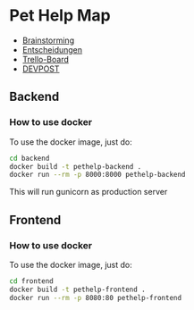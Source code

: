 # Pet Help Map

* [Brainstorming](https://docs.google.com/document/d/1nU1464ENjyoeEfTsOWC8a7vhgKA91a5xZyzGSqrrFsw/edit#heading=h.vwt3i2cp9nh0)
* [Entscheidungen](https://docs.google.com/document/d/1nMJlZJoSg1fzXIc-fnk-o40EpsS2XhxrF_xV5ZOt08E/edit#heading=h.x4dn4bcm6qjz)
* [Trello-Board](https://trello.com/b/5I7cLdzX/petshelpmap)
* [DEVPOST](https://devpost.com/software/1_45_c_haustiere_pethelpmap)

## Backend

### How to use docker

To use the docker image, just do:

```bash
cd backend
docker build -t pethelp-backend .
docker run --rm -p 8000:8000 pethelp-backend
```
This will run gunicorn as production server

## Frontend

### How to use docker

To use the docker image, just do:

```bash
cd frontend
docker build -t pethelp-frontend .
docker run --rm -p 8080:80 pethelp-frontend
```
